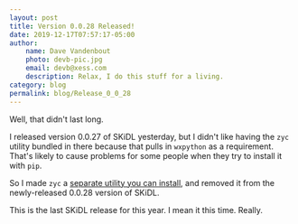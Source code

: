 ```yaml
---
layout: post
title: Version 0.0.28 Released!
date: 2019-12-17T07:57:17-05:00
author:
    name: Dave Vandenbout
    photo: devb-pic.jpg
    email: devb@xess.com
    description: Relax, I do this stuff for a living.
category: blog
permalink: blog/Release_0_0_28
---
```


Well, that didn't last long.

I released version 0.0.27 of SKiDL yesterday, but I didn't like
having the `zyc` utility bundled in there because that pulls in `wxpython`
as a requirement.
That's likely to cause problems for some people when they try to install
it with `pip`.

So I made `zyc` a [separate utility you can install](https://pypi.org/project/zyc/), and removed it from
the newly-released 0.0.28 version of SKiDL.

This is the last SKiDL release for this year.
I mean it this time.
Really.
